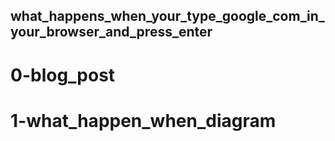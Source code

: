 ## what_happens_when_your_type_google_com_in_your_browser_and_press_enter
# 0-blog_post
# 1-what_happen_when_diagram